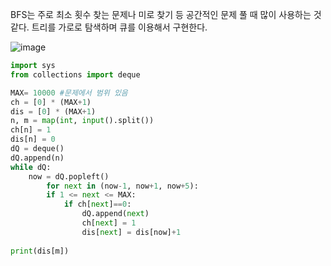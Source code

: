 BFS는 주로 최소 횟수 찾는 문제나 미로 찾기 등 공간적인 문제 풀 때 많이 사용하는 것 같다.
트리를 가로로 탐색하며 큐를 이용해서 구현한다.

![image](https://user-images.githubusercontent.com/73813367/119059725-d53ec780-ba0b-11eb-8bf4-59384ef83f57.png)



```python
import sys
from collections import deque

MAX= 10000 #문제에서 범위 있음
ch = [0] * (MAX+1)
dis = [0] * (MAX+1)
n, m = map(int, input().split())
ch[n] = 1
dis[n] = 0
dQ = deque()
dQ.append(n)
while dQ:
    now = dQ.popleft()
        for next in (now-1, now+1, now+5):
        if 1 <= next <= MAX:
            if ch[next]==0:
                dQ.append(next)
                ch[next] = 1
                dis[next] = dis[now]+1
                
print(dis[m])
```
